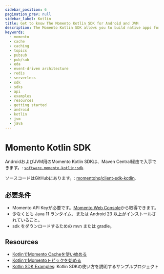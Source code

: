 ```yaml
---
sidebar_position: 6
pagination_prev: null
sidebar_label: Kotlin
title: Get to know The Momento Kotlin SDK for Android and JVM
description: The Momento Kotlin SDK allows you to build native apps for Android devices, and take advantage of caching and pub-sub features without the need for server-side infrastructure. You can also target the JVM to build server-side applications. Find resources and examples here!
keywords:
  - momento
  - cache
  - caching
  - topics
  - pubsub
  - pub/sub
  - eda
  - event-driven architecture
  - redis
  - serverless
  - sdk
  - sdks
  - api
  - examples
  - resources
  - getting started
  - android
  - kotlin
  - jvm
  - java
---
```


# Momento Kotlin SDK

AndroidおよびJVM用のMomento Kotlin SDKは、Maven Central経由で入手できます。: [`software.momento.kotlin:sdk`](https://central.sonatype.com/artifact/software.momento.kotlin/sdk).


ソースコードはGitHubにあります。: [momentohq/client-sdk-kotlin](https://github.com/momentohq/client-sdk-kotlin).

## 必要条件

- Momento API Keyが必要です。[Momento Web Console](https://console.gomomento.com/)から取得できます。
- 少なくとも Java 11 ランタイム、または Android 23 以上がインストールされていること。
- sdk をダウンロードするための mvn または gradle。

## Resources

- [KotlinでMomento Cacheを使い始める](./cache.mdx)
- [KotlinでMomentoトピックを始める](./topics.mdx)
- [Kotlin SDK Examples](https://github.com/momentohq/client-sdk-kotlin/blob/main/examples/README.md): Kotlin SDKの使い方を説明するサンプルプロジェクト